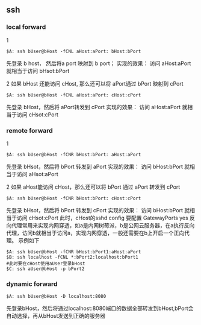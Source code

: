 
## ssh

### local forward
1 
```
$A: ssh bUser@bHost -fCNL aHost:aPort: bHost:bPort
```
先登录 b host， 然后将a port 映射到 b port；
实现的效果： 访问 aHost:aPort 就相当于访问 bHsot:bPort

2 
如果 bHost 还能访问 cHost, 那么还可以将 aPort通过 bPort 映射到 cPort
```
$A: ssh bUser@bHost -fCNL aHost:aPort: cHost:cPort
```
先登录 bHost，然后将 aPort转发到 cPort
实现的效果： 访问 aHost:aPort 就相当于访问 cHsot:cPort

### remote forward
1
```
$A: ssh bUser@bHost -fCNR bHost:bPort: aHost:aPort
```
先登录 bHsot，然后将 bPort 转发到 aPort
实现的效果： 访问 bHost:bPort 就相当于访问 aHsot:aPort

2 
如果 aHost能访问 cHost，那么还可以将 bPort 通过 aPort 转发到 cPort
```
$A: ssh bUser@bHost -fCNR bHost:bPort: cHost:cPort
```
先登录 bHsot，然后将 bPort 转发到 cPort
实现的效果： 访问 bHost:bPort 就相当于访问 cHsot:cPort
此时，cHost的sshd config 要配置 GatewayPorts yes
反向代理常用来实现内网穿透，如a是内网树莓派，b是公网云服务器，在a执行反向代理，访问b就相当于访问a，实现内网穿透，一般还需要在b上开启一个正向代理。
示例如下
```
$A: ssh bUser@bHost -fCNR bHost:bPort1:aHost:aPort
$B: ssh localhost -fCNL *:bPort2:localhost:bPort1
#此时要在cHost使用aUser登录bHost
$C: ssh aUser@bHost -p bPort2
```

### dynamic forward
```
$A: ssh bUser@bHost -D localhost:8080
```
先登录bHost，然后将通过localhost:8080端口的数据全部转发到bHost,bPort会自动选择，再从bHost发送到正确的服务器
